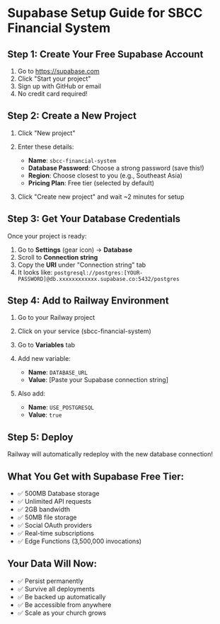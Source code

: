 # Supabase Setup Guide for SBCC Financial System

## Step 1: Create Your Free Supabase Account

1. Go to https://supabase.com
2. Click "Start your project"
3. Sign up with GitHub or email
4. No credit card required!

## Step 2: Create a New Project

1. Click "New project"
2. Enter these details:
   - **Name**: `sbcc-financial-system`
   - **Database Password**: Choose a strong password (save this!)
   - **Region**: Choose closest to you (e.g., Southeast Asia)
   - **Pricing Plan**: Free tier (selected by default)

3. Click "Create new project" and wait ~2 minutes for setup

## Step 3: Get Your Database Credentials

Once your project is ready:

1. Go to **Settings** (gear icon) → **Database**
2. Scroll to **Connection string**
3. Copy the **URI** under "Connection string" tab
4. It looks like: `postgresql://postgres:[YOUR-PASSWORD]@db.xxxxxxxxxxxx.supabase.co:5432/postgres`

## Step 4: Add to Railway Environment

1. Go to your Railway project
2. Click on your service (sbcc-financial-system)
3. Go to **Variables** tab
4. Add new variable:
   - **Name**: `DATABASE_URL`
   - **Value**: [Paste your Supabase connection string]
   
5. Also add:
   - **Name**: `USE_POSTGRESQL`
   - **Value**: `true`

## Step 5: Deploy

Railway will automatically redeploy with the new database connection!

## What You Get with Supabase Free Tier:

- ✅ 500MB Database storage
- ✅ Unlimited API requests  
- ✅ 2GB bandwidth
- ✅ 50MB file storage
- ✅ Social OAuth providers
- ✅ Real-time subscriptions
- ✅ Edge Functions (3,500,000 invocations)

## Your Data Will Now:
- ✅ Persist permanently
- ✅ Survive all deployments
- ✅ Be backed up automatically
- ✅ Be accessible from anywhere
- ✅ Scale as your church grows